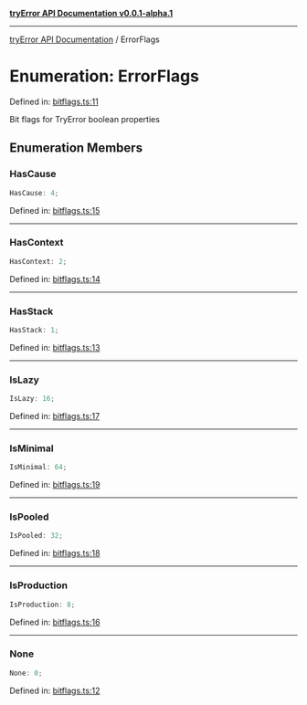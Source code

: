 [**tryError API Documentation v0.0.1-alpha.1**](../index.md)

***

[tryError API Documentation](../index.md) / ErrorFlags

# Enumeration: ErrorFlags

Defined in: [bitflags.ts:11](https://github.com/oconnorjohnson/tryError/blob/e3ae0308069a4fba073f4543d527ad76373db795/src/bitflags.ts#L11)

Bit flags for TryError boolean properties

## Enumeration Members

### HasCause

```ts
HasCause: 4;
```

Defined in: [bitflags.ts:15](https://github.com/oconnorjohnson/tryError/blob/e3ae0308069a4fba073f4543d527ad76373db795/src/bitflags.ts#L15)

***

### HasContext

```ts
HasContext: 2;
```

Defined in: [bitflags.ts:14](https://github.com/oconnorjohnson/tryError/blob/e3ae0308069a4fba073f4543d527ad76373db795/src/bitflags.ts#L14)

***

### HasStack

```ts
HasStack: 1;
```

Defined in: [bitflags.ts:13](https://github.com/oconnorjohnson/tryError/blob/e3ae0308069a4fba073f4543d527ad76373db795/src/bitflags.ts#L13)

***

### IsLazy

```ts
IsLazy: 16;
```

Defined in: [bitflags.ts:17](https://github.com/oconnorjohnson/tryError/blob/e3ae0308069a4fba073f4543d527ad76373db795/src/bitflags.ts#L17)

***

### IsMinimal

```ts
IsMinimal: 64;
```

Defined in: [bitflags.ts:19](https://github.com/oconnorjohnson/tryError/blob/e3ae0308069a4fba073f4543d527ad76373db795/src/bitflags.ts#L19)

***

### IsPooled

```ts
IsPooled: 32;
```

Defined in: [bitflags.ts:18](https://github.com/oconnorjohnson/tryError/blob/e3ae0308069a4fba073f4543d527ad76373db795/src/bitflags.ts#L18)

***

### IsProduction

```ts
IsProduction: 8;
```

Defined in: [bitflags.ts:16](https://github.com/oconnorjohnson/tryError/blob/e3ae0308069a4fba073f4543d527ad76373db795/src/bitflags.ts#L16)

***

### None

```ts
None: 0;
```

Defined in: [bitflags.ts:12](https://github.com/oconnorjohnson/tryError/blob/e3ae0308069a4fba073f4543d527ad76373db795/src/bitflags.ts#L12)
